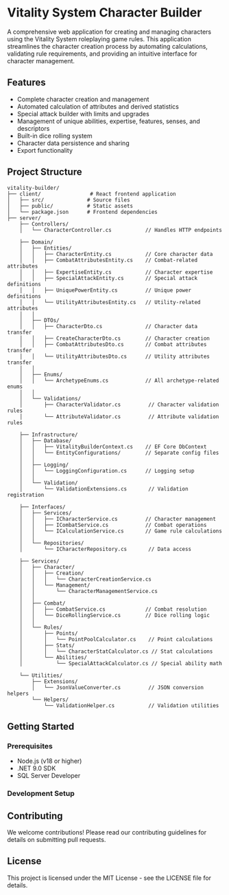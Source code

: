 # Vitality System Character Builder

A comprehensive web application for creating and managing characters using the Vitality System roleplaying game rules. This application streamlines the character creation process by automating calculations, validating rule requirements, and providing an intuitive interface for character management.

## Features

- Complete character creation and management
- Automated calculation of attributes and derived statistics
- Special attack builder with limits and upgrades
- Management of unique abilities, expertise, features, senses, and descriptors
- Built-in dice rolling system
- Character data persistence and sharing
- Export functionality

## Project Structure

```
vitality-builder/
├── client/                # React frontend application
│   ├── src/              # Source files
│   ├── public/           # Static assets
│   └── package.json      # Frontend dependencies
├── server/
    ├── Controllers/
    │   └── CharacterController.cs           // Handles HTTP endpoints

    ├── Domain/
    │   ├── Entities/
    │   │   ├── CharacterEntity.cs           // Core character data
    │   │   ├── CombatAttributesEntity.cs    // Combat-related attributes
    │   │   ├── ExpertiseEntity.cs           // Character expertise
    │   │   ├── SpecialAttackEntity.cs       // Special attack definitions
    │   │   ├── UniquePowerEntity.cs         // Unique power definitions
    │   │   └── UtilityAttributesEntity.cs   // Utility-related attributes
    │   │
    │   ├── DTOs/
    │   │   ├── CharacterDto.cs              // Character data transfer
    │   │   ├── CreateCharacterDto.cs        // Character creation
    │   │   ├── CombatAttributesDto.cs       // Combat attributes transfer
    │   │   └── UtilityAttributesDto.cs      // Utility attributes transfer
    │   │
    │   ├── Enums/
    │   │   └── ArchetypeEnums.cs            // All archetype-related enums
    │   │
    │   └── Validations/
    │       ├── CharacterValidator.cs         // Character validation rules
    │       └── AttributeValidator.cs         // Attribute validation rules

    ├── Infrastructure/
    │   ├── Database/
    │   │   ├── VitalityBuilderContext.cs    // EF Core DbContext
    │   │   └── EntityConfigurations/        // Separate config files
    │   │
    │   ├── Logging/
    │   │   └── LoggingConfiguration.cs      // Logging setup
    │   │
    │   └── Validation/
    │       └── ValidationExtensions.cs       // Validation registration

    ├── Interfaces/
    │   ├── Services/
    │   │   ├── ICharacterService.cs         // Character management
    │   │   ├── ICombatService.cs            // Combat operations
    │   │   └── ICalculationService.cs       // Game rule calculations
    │   │
    │   └── Repositories/
    │       └── ICharacterRepository.cs       // Data access

    ├── Services/
    │   ├── Character/
    │   │   ├── Creation/
    │   │   │   └── CharacterCreationService.cs
    │   │   └── Management/
    │   │       └── CharacterManagementService.cs
    │   │
    │   ├── Combat/
    │   │   ├── CombatService.cs             // Combat resolution
    │   │   └── DiceRollingService.cs        // Dice rolling logic
    │   │
    │   └── Rules/
    │       ├── Points/
    │       │   └── PointPoolCalculator.cs    // Point calculations
    │       ├── Stats/
    │       │   └── CharacterStatCalculator.cs // Stat calculations
    │       └── Abilities/
    │           └── SpecialAttackCalculator.cs // Special ability math

    └── Utilities/
        ├── Extensions/
        │   └── JsonValueConverter.cs         // JSON conversion helpers
        └── Helpers/
            └── ValidationHelper.cs           // Validation utilities
```

## Getting Started

### Prerequisites
- Node.js (v18 or higher)
- .NET 9.0 SDK
- SQL Server Developer

### Development Setup



## Contributing

We welcome contributions! Please read our contributing guidelines for details on submitting pull requests.

## License

This project is licensed under the MIT License - see the LICENSE file for details.


